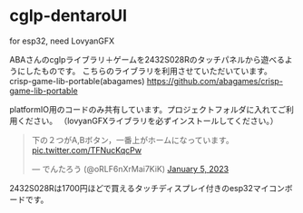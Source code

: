 # cglp-dentaroUI
for esp32, need LovyanGFX 

ABAさんのcglpライブラリ＋ゲームを2432S028Rのタッチパネルから遊べるようにしたものです。
こちらのライブラリを利用させていただいています。
crisp-game-lib-portable(abagames)
https://github.com/abagames/crisp-game-lib-portable

platformIO用のコードのみ共有しています。プロジェクトフォルダに入れてご利用ください。
（lovyanGFXライブラリを必ずインストールしてください。）

<blockquote class="twitter-tweet"><p lang="ja" dir="ltr">下の２つがA,Bボタン，一番上がホームになっています。 <a href="https://t.co/TFNucKqcPw">pic.twitter.com/TFNucKqcPw</a></p>&mdash; でんたろう (@oRLF6nXrMai7KiK) <a href="https://twitter.com/oRLF6nXrMai7KiK/status/1610887146700967936?ref_src=twsrc%5Etfw">January 5, 2023</a></blockquote> <script async src="https://platform.twitter.com/widgets.js" charset="utf-8"></script>

2432S028Rは1700円ほどで買えるタッチディスプレイ付きのesp32マイコンボードです。
